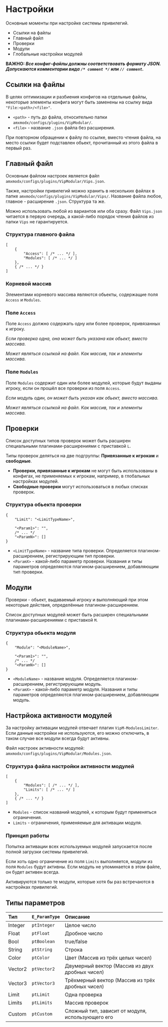 # Настройки

Основные моменты при настройке системы привилегий.

- Ссылки на файлы
- Главный файл
- Проверки
- Модули
- Глобальные настройки модулей

__ВАЖНО: _Все конфиг-файлы должны соответствовать формату JSON. Допускаются комментарии вида `/* comment */` или `// comment`.___

## Ссылки на файлы

В целях оптимизации и разбиения конфигов на отдельные файлы, некоторые элементы конфига могут быть заменены на ссылку вида `"File:<path>/<file>"`.

- `<path>` - путь до файла, относительно папки `amxmodx/configs/plugins/VipModular/`.
- `<file>` - название `.json` файла без расширения.

При повторном обращении к файлу по ссылке, вместо чтения файла, на место ссылки будет подставлен обьект, прочитанный из этого файла в первый раз.

## Главный файл

Основным файлом настроек является файл `amxmodx/configs/plugins/VipModular/Vips.json`.

Также, настройки привилегий можно хранить в нескольких файлах в папке `amxmodx/configs/plugins/VipModular/Vips/`. Название файла любое, главное - расширение `.json`. Структура та же.

Можно использовать любой из вариантов или оба сразу. Файл `Vips.json` читается в первую очередь, а какой-либо порядок чтения файлов из папки `Vips` не гарантируется.

### Структура главного файла

```jsonc
[
    {
        "Access": [ /* ... */ ],
        "Modules": [ /* ... */ ]
    },
    { /* ... */ }
]
```

### Корневой массив

Элементами корневого массива являются обьекты, содержащие поля `Access` и `Modules`.

### Поле `Access`

Поле `Access` должно содержать одну или более проверок, привязанных к игроку.

_Если проверка одна, она может быть указана как обьект, вместо массива._

_Может являться ссылкой на файл. Как массив, так и элементы массива._

### Поле `Modules`

Поле `Modules` содержит один или более модулей, которые будут выданы игроку, если он прошёл все проверки из поля `Access`.

_Если модуль один, он может быть указан как обьект, вместо массива._

_Может являться ссылкой на файл. Как массив, так и элементы массива._

## Проверки

Список доступных типов проверок может быть расширен специальными плагинами-расширениями с приставкой `L`.

Типы проверок деляться на две подгруппы: __Привязанные к игрокам__ и __свободные__.

- __Проверки, привязанные к игрокам__ не могут быть использованы в конфигах, не применяемых к игрокам, например, в глобальных настройках модулей.
- __Свободные проверки__ могут использоваться в любых списках проверок.

### Структура обьекта проверки

```jsonc
{
    "Limit": "<LimitTypeName>",

    "<Param1>": "",
    /* ... */
    "<ParamN>": []
}
```

- `<LimitTypeName>` - название типа проверки. Определяется плагином-расширением, регистрирующим тип проверки.
- `<ParamX>` - какой-либо параметр проверки. Названия и типы параметров определяются плагином-расширением, добавляющим тип проверки.

## Модули

Проверки - обьект, выдаваемый игроку и выполняющий при этом некоторые действия, определённые плагином-расширением.

Список доступных модулей может быть расширен специальными плагинами-расширениями с приставкой `M`.

### Структура обьекта модуля

```jsonc
{
    "Module": "<ModuleName>",

    "<Param1>": "",
    /* ... */
    "<ParamN>": []
}
```

- `<ModuleName>` - название модуля. Определяется плагином-расширением, регистрирующим модуль.
- `<ParamX>` - какой-либо параметр модуля. Названия и типы параметров определяются плагином-расширением, добавляющим модуль.

## Настрйока активности модулей

За настройку активации модулей отвечает плагин `VipM-ModulesLimiter`. Если данные настройки не используются, его можно отключить, в таком случае все модули всегда будут активны.

Файл настроек активности модулей: `amxmodx/configs/plugins/VipModular/Modules.json`.

### Структура файла настройки активности модулей

```jsonc
[
    {
        "Modules": [ /* ... */ ],
        "Limits": [ /* ... */ ]
    },
    { /* ... */ }
]
```

- `Modules` - список названий модулей, к которым будут применяться ограничения.
- `Limits` - ограничения, применяемые для активации модуля.

### Принцип работы

Попытка активации всех используемых модулей запускается после полной загрузки системы привилегий.

Если хоть одно ограничение из поля `Limits` выполняется, модули из поля `Modules` будут активны. Если модуль не упоминается в этом файле, он будет активен всегда.

Активируются только те модули, которые хотя бы раз встречаются в настройках привилегий.

## Типы параметров

|Тип        |`E_ParamType`  |Описание
|:---       |:---           |:---
|Integer    |`ptInteger`    |Целое число
|Float      |`ptFloat`      |Дробное число
|Bool       |`ptBoolean`    |true/false
|String     |`ptString`     |Строка
|Color      |`ptColor`      |Цвет (Массив из трёх целых чисел)
|Vector2    |`ptVector2`    |Двумерный вектор (Массив из двух дробных чисел)
|Vector3    |`ptVector3`    |Трёхмерный вектор (Массив из трёх дробных чисел)
|Limit      |`ptLimit`      |Одна проверка
|Limits     |`ptLimits`     |Массив проверок
|Custom     |`ptCustom`     |Сложный тип, зависит от модуля, использующего его
